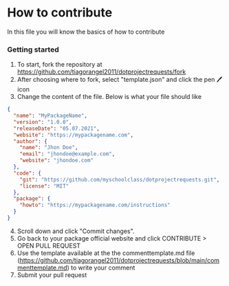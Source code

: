 # How to contribute
In this file you will know the basics of how to contribute
### Getting started
1. To start, fork the repository at https://github.com/tiagorangel2011/dotprojectrequests/fork
2. After choosing where to fork, select "template.json" and click the pen 🖊 icon
3. Change the content of the file. Below is what your file should like

``` json
{
  "name": "MyPackageName",
  "version": "1.0.0",
  "releaseDate": "05.07.2021",
  "website": "https://mypackagename.com",
  "author": {
    "name": "Jhon Doe",
    "email": "jhondoe@example.com",
    "website": "jhondoe.com"
  },
  "code": {
    "git": "https://github.com/myschoolclass/dotprojectrequests.git",
    "license": "MIT"
  },
  "package": {
    "howto": "https://mypackagename.com/instructions"
  }
}
```

4. Scroll down and click "Commit changes".  
5. Go back to your package official website and click CONTRIBUTE > OPEN PULL REQUEST
6. Use the template available at the the commenttemplate.md file (https://github.com/tiagorangel2011/dotprojectrequests/blob/main/commenttemplate.md) to write your comment
7. Submit your pull request
